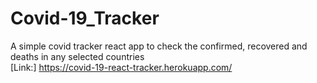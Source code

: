 # Covid-19_Tracker
A simple covid tracker react app to check the confirmed, recovered and deaths in any selected countries <br>
[Link:] https://covid-19-react-tracker.herokuapp.com/ 
